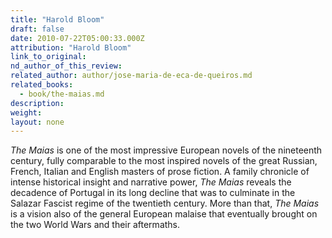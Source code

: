```yaml
---
title: "Harold Bloom"
draft: false
date: 2010-07-22T05:00:33.000Z
attribution: "Harold Bloom"
link_to_original:
nd_author_of_this_review:
related_author: author/jose-maria-de-eca-de-queiros.md
related_books:
  - book/the-maias.md
description:
weight:
layout: none
---
```

*The Maias* is one of the most impressive European novels of the nineteenth century, fully comparable to the most inspired novels of the great Russian, French, Italian and English masters of prose fiction. A family chronicle of intense historical insight and narrative power, *The Maias* reveals the decadence of Portugal in its long decline that was to culminate in the Salazar Fascist regime of the twentieth century. More than that, *The Maias* is a vision also of the general European malaise that eventually brought on the two World Wars and their aftermaths.

